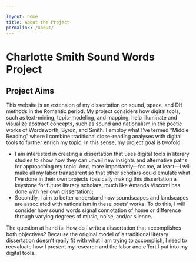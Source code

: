 ```yaml
---

layout: home
title: About the Project
permalink: /about/
---
```

# Charlotte Smith Sound Words Project

## Project Aims
This website is an extension of my dissertation on sound, space, and DH methods in the Romantic period. My project considers how digital tools, such as text-mining, topic-modeling, and mapping, help illuminate and visualize abstract concepts, such as sound and nationalism in the poetic works of Wordsworth, Byron, and Smith. I employ what I’ve termed “Middle Reading” where I combine traditional close-reading analyses with digital tools to further enrich my topic. 
In this sense, my project goal is twofold: 

   * I am interested in creating a dissertation that uses digital tools in literary studies to show how they can unveil new insights and alternative paths for approaching my topic. And, more importantly—for me, at least—I will make all my labor transparent so that other scholars could emulate what I’ve done in their own projects (basically making this dissertation a keystone for future literary scholars, much like Amanda Visconti has done with her own dissertation);
   * Secondly, I aim to better understand how soundscapes and landscapes are associated with nationalism in these poets’ works. To do this, I will consider how sound words signal connotation of home or difference through varying degrees of music, noise, and/or silence.
      
   The question at hand is: How do I write a dissertation that accomplishes both objectives? Because the original model of a traditional literary dissertation doesn’t really fit with what I am trying to accomplish, I need to reevaluate how I present my research and the labor and effort I put into my digital tools. 